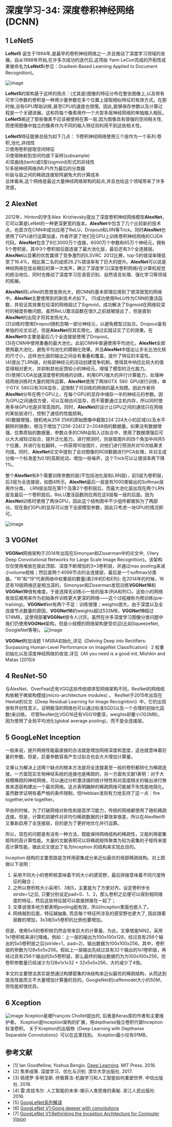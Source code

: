 # 深度学习-34: 深度卷积神经网络(DCNN)

## 1 LeNet5

**LeNet5** 诞生于1994年,是最早的卷积神经网络之一,并且推动了深度学习领域的发展。自从1988年开始,在许多次成功的迭代后,这项由 Yann LeCun完成的开拓性成果被命名为**LeNet5**(参见：Gradient-Based Learning Applied to Document Recognition)。

![image](http://static.open-open.com/lib/uploadImg/20160907/20160907100307_377.jpg)

**LeNet5**的架构基于这样的观点：(尤其是)图像的特征分布在整张图像上,以及带有可学习参数的卷积是一种用少量参数在多个位置上提取相似特征的有效方式。在那时候,没有GPU帮助训练,甚至CPU的速度也很慢。因此,能够保存参数以及计算过程是一个关键进展。这和将每个像素用作一个大型多层神经网络的单独输入相反。**LeNet5**阐述了那些像素不应该被使用在第一层,因为图像具有很强的空间相关性,而使用图像中独立的像素作为不同的输入特征则利用不到这些相关性。  

**LeNet5**特征能够总结为如下几点：
1)卷积神经网络使用三个层作为一个系列:卷积,池化,非线性  
2)使用卷积提取空间特征  
3)使用映射到空间均值下采样(subsample)  
4)双曲线(tanh)或S型(sigmoid)形式的非线性  
5)多层神经网络(MLP)作为最后的分类器  
6)层与层之间的稀疏连接矩阵避免大的计算成本  
总体看来,这个网络是最近大量神经网络架构的起点,并且也给这个领域带来了许多灵感。

## 2 AlexNet

2012年，Hinton的学生Alex Krizhevsky提出了深度卷积神经网络模型**AlexNet**，它可以算是LeNet的一种更深更宽的版本。**AlexNet**中包含了几个比较新的技术点，也首次在CNN中成功应用了ReLU、Dropout和LRN等Trick。同时**AlexNet**也使用了GPU进行运算加速，作者开源了他们在GPU上训练卷积神经网络的CUDA代码。**AlexNet**包含了6亿3000万个连接，6000万个参数和65万个神经元，拥有5个卷积层，其中3个卷积层后面连接了最大池化层，最后还有3个全连接层。**AlexNet**以显著的优势赢得了竞争激烈的ILSVRC 2012比赛，top-5的错误率降低至了16.4%，相比第二名的成绩26.2%错误率有了巨大的提升。**AlexNet**可以说是神经网络在低谷期后的第一次发声，确立了深度学习(深度卷积网络)在计算机视觉的统治地位，同时也推动了深度学习在语音识别、自然语言处理、强化学习等领域的拓展。

**AlexNet**将LeNet的思想发扬光大，把CNN的基本原理应用到了很深很宽的网络中。**AlexNet**主要使用到的新技术点如下。
(1)成功使用ReLU作为CNN的激活函数，并验证其效果在较深的网络超过了Sigmoid，成功解决了Sigmoid在网络较深时的梯度弥散问题。虽然ReLU激活函数在很久之前就被提出了，但是直到**AlexNet**的出现才将其发扬光大。  
(2)训练时使用Dropout随机忽略一部分神经元，以避免模型过拟合。Dropout虽有单独的论文论述，但是**AlexNet**将其实用化，通过实践证实了它的效果。在**AlexNet**中主要是最后几个全连接层使用了Dropout。  
(3)在CNN中使用重叠的最大池化。此前CNN中普遍使用平均池化，**AlexNet**全部使用最大池化，避免平均池化的模糊化效果。并且**AlexNet**中提出让步长比池化核的尺寸小，这样池化层的输出之间会有重叠和覆盖，提升了特征的丰富性。  
(4)提出了LRN层，对局部神经元的活动创建竞争机制，使得其中响应比较大的值变得相对更大，并抑制其他反馈较小的神经元，增强了模型的泛化能力。  
(5)使用CUDA加速深度卷积网络的训练，利用GPU强大的并行计算能力，处理神经网络训练时大量的矩阵运算。**AlexNet**使用了两块GTX 580 GPU进行训练，单个GTX 580只有3GB显存，这限制了可训练的网络的最大规模。因此作者将**AlexNet**分布在两个GPU上，在每个GPU的显存中储存一半的神经元的参数。因为GPU之间通信方便，可以互相访问显存，而不需要通过主机内存，所以同时使用多块GPU也是非常高效的。同时，**AlexNet**的设计让GPU之间的通信只在网络的某些层进行，控制了通信的性能损耗。  
(6)数据增强，随机地从256´256的原始图像中截取224´224大小的区域(以及水平翻转的镜像)，相当于增加了(256-224)2´2=2048倍的数据量。如果没有数据增强，仅靠原始的数据量，参数众多的CNN会陷入过拟合中，使用了数据增强后可以大大减轻过拟合，提升泛化能力。进行预测时，则是取图片的四个角加中间共5个位置，并进行左右翻转，一共获得10张图片，对他们进行预测并对10次结果求均值。同时，**AlexNet**论文中提到了会对图像的RGB数据进行PCA处理，并对主成分做一个标准差为0.1的高斯扰动，增加一些噪声，这个Trick可以让错误率再下降1%。

整个**AlexNet**有8个需要训练参数的层(不包括池化层和LRN层)，前5层为卷积层，后3层为全连接层，如图4所示。**AlexNet**最后一层是有1000类输出的Softmax层用作分类。 LRN层出现在第1个及第2个卷积层后，而最大池化层出现在两个LRN层及最后一个卷积层后。ReLU激活函数则应用在这8层每一层的后面。因为**AlexNet**训练时使用了两块GPU，因此这个结构图中不少组件都被拆为了两部分。现在我们GPU的显存可以放下全部模型参数，因此只考虑一块GPU的情况即可。

![image](http://www.laiyuan.com/pic/2017/02/28/i1fr4k4zngr.jpg)

## 3 VGGNet

**VGGNet**网络架构于2014年出现在Simonyan和Zisserman中的论文中,《Very Deep Convolutional Networks for Large Scale Image Recognition》。该架构仅仅使用堆放在彼此顶部、深度不断增加的3×3卷积层，并通过max pooling来减小volume规格；然后是两个4096节点的全连接层，最后是一个softmax分类器。“16”和“19”代表网络中权重层的数量(表2中的D和E列):
在2014年的时候，16还有19层网络还是相当深的，Simonyan和Zisserman发现训练**VGGNet16**和**VGGNet19**很有难度，于是选择先训练小一些的版本(列A和列C)。这些小的网络收敛后被用来作为初始条件训练更大更深的网络——这个过程被称为预训练(pre-training)。**VGGNet**Net有两个不足：训练很慢；weights很大。由于深度以及全连接节点数量的原因，**VGGNet16**的weights超过533MB，**VGGNet19**超过574MB，这使得部署**VGGNet**很令人讨厌。虽然在许多深度学习图像分类问题中我们仍使用**VGGNet**架构，但是小规模的网络架构更受欢迎(比如SqueezeNet, GoogleNet等等)。
![image](http://www.laiyuan.com/pic/2017/02/28/i1fr4k4zngr.jpg)

**VGGNet**附加话题
1 MSRA初始化,详见《Delving Deep into Rectifiers: Surpassing Human-Level Performance on ImageNet Classification》
2 权重初始化以及深度神经网络的收敛,详见《All you need is a good init, Mishkin and Matas (2015)》

## 4 ResNet-50

与AlexNet、OverFeat还有VGG这些传统顺序型网络架构不同，ResNet的网络结构依赖于微架构模组(micro-architecture modules) 。
ResNet于2015年出现在Heetal的论文《Deep Residual Learning for Image Recognition》中，它的出现很有开创性意义，证明极深的网络也可以通过标准SGD(以及一个合理的初始化函数)来训练。
尽管ResNet比VGG16还有VGG19要深，weights却要小(102MB)，因为使用了全局平均池化(global average pooling)，而不是全连接层。

## 5 GoogLeNet Inception

一般来说，提升网络性能最直接的办法就是增加网络深度和宽度，这也就意味着巨量的参数。但是，巨量参数容易产生过拟合也会大大增加计算量。

文章认为解决上述两个缺点的根本方法是将全连接甚至一般的卷积都转化为稀疏连接。一方面现实生物神经系统的连接也是稀疏的，另一方面有文献1表明：对于大规模稀疏的神经网络，可以通过分析激活值的统计特性和对高度相关的输出进行聚类来逐层构建出一个最优网络。这点表明臃肿的稀疏网络可能被不失性能地简化。 虽然数学证明有着严格的条件限制，但Hebbian准则有力地支持了这一点：fire together,wire together。

早些的时候，为了打破网络对称性和提高学习能力，传统的网络都使用了随机稀疏连接。但是，计算机软硬件对非均匀稀疏数据的计算效率很差，所以在AlexNet中又重新启用了全连接层，目的是为了更好地优化并行运算。

所以，现在的问题是有没有一种方法，既能保持网络结构的稀疏性，又能利用密集矩阵的高计算性能。大量的文献表明可以将稀疏矩阵聚类为较为密集的子矩阵来提高计算性能，据此论文提出了名为Inception 的结构来实现此目的。

Inception 结构的主要思路是怎样用密集成分来近似最优的局部稀疏结构。对上图做以下说明： 
1) 采用不同大小的卷积核意味着不同大小的感受野，最后拼接意味着不同尺度特征的融合； 
2) 之所以卷积核大小采用1、3和5，主要是为了方便对齐。设定卷积步长stride=1之后, 只要分别设定pad=0、1、2，那么卷积之后便可以得到相同维度的特征，然后这些特征就可以直接拼接在一起了； 
3) 文章说很多地方都表明pooling挺有效，所以Inception里面也嵌入了。 
4) 网络越到后面，特征越抽象, 而且每个特征所涉及的感受野也更大了, 因此随着层数的增加，3x3和5x5卷积的比例也要增加。

但是，使用5x5的卷积核仍然会带来巨大的计算量。为此，文章借鉴NIN2，采用1x1卷积核来进行降维。例如：上一层的输出为100x100x128，经过具有256个输出的5x5卷积层之后(stride=1，pad=2)，输出数据为100x100x256。其中，卷积层的参数为128x5x5x256。假如上一层输出先经过具有32个输出的1x1卷积层，再经过具有256个输出的5x5卷积层，那么最终的输出数据仍为为100x100x256，但卷积参数量已经减少为128x1x1x32 + 32x5x5x256，大约减少了4倍。

本文的主要想法其实是想通过构建密集的块结构来近似最优的稀疏结构，从而达到提高性能而又不大量增加计算量的目的。GoogleNet的caffemodel大小约50M，但性能却很优异。 

## 6 Xception

![image](http://www.pyimagesearch.com/wp-content/uploads/2017/03/imagenet_xception_flow.png)
Xception是被François Chollet提出的, 后者是Keras库的作者和主要维护者。
Xception是Inception架构的扩展，用depthwise独立卷积代替Inception标准卷积。
关于Xception的出版物《Deep Learning with Depthwise Separable Convolutions》可以在这里找到。
Xception最小仅有91MB。

## 参考文献

- [1] Ian Goodfellow, Yoshua Bengio. [Deep Learning](http://www.deeplearningbook.org/). MIT Press. 2016.
- [2] 焦李成等. 深度学习、优化与识别. 清华大学出版社. 2017.
- [3] 佩德罗·多明戈斯. 终极算法-机器学习和人工智能如何重塑世界. 中信出版社. 2018.
- [4] 雷.库兹韦尔. 人工智能的未来-揭示人类思维的奥秘.  浙江人民出版社. 2016.
- [5] [GoogLeNet系列解读](http://blog.csdn.net/shuzfan/article/details/50738394)  
- [6] [GoogLeNet V1:Going deeper with convolutions](https://arxiv.org/abs/1409.4842)  
- [7] [GoogLeNet V1:Rethinking the Inception Architecture for Computer Vision](https://arxiv.org/abs/1512.00567)
